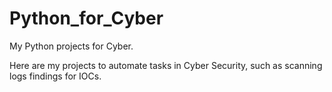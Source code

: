 # Python_for_Cyber
My Python projects for Cyber.

Here are my projects to automate tasks in Cyber Security, such as scanning logs findings for IOCs.

